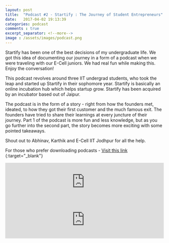 ```yaml
---
layout: post
title:  "Podcast #2 - Startify : The Journey of Student Entrepreneurs"
date:   2017-04-02 19:13:39
categories: podcast
comments : true
excerpt_separator: <!--more-->
image : /assets/images/podcast.png
---
```


Startify has been one of the best decisions of my undergraduate life. We got this idea of documenting our journey in
a form of a podcast when we were traveling with our E-Cell juniors. We had real fun while making this. Enjoy the
conversation!

<!--more-->

This podcast revolves around three IIT undergrad students, who took the leap and started up Startify in their sophomore year. Startify is basically an online incubation hub which helps startup grow. Startify has been acquired by an incubator based out of Jaipur.

The podcast is in the form of a story - right from how the founders met, ideated, to how they got their first customer and the much famous exit. The founders have tried to share their learnings at every juncture of their journey. Part 1 of the podcast is more fun and less knowledge, but as you go further into the second part, the story becomes more exciting with some pointed takeaways.

Shout out to Abhinav, Karthik and E-Cell IIT Jodhpur for all the help.

For those who prefer downloading podcasts - [Visit this link ](http://bit.ly/startify_podcast){:target="_blank"}

<iframe width="100%" height="120" src="https://www.mixcloud.com/widget/iframe/?feed=https%3A%2F%2Fwww.mixcloud.com%2Fachyut-joshi%2Fpodcast-2-part-l-startify-the-journey-of-student-entrepreneurs%2F&hide_cover=1&light=1" frameborder="0"></iframe>

<iframe width="100%" height="120" src="https://www.mixcloud.com/widget/iframe/?feed=https%3A%2F%2Fwww.mixcloud.com%2Fachyut-joshi%2Fpodcast-2-part-ll-startify-the-journey-of-student-entrepreneurs%2F&hide_cover=1&light=1" frameborder="0"></iframe>
